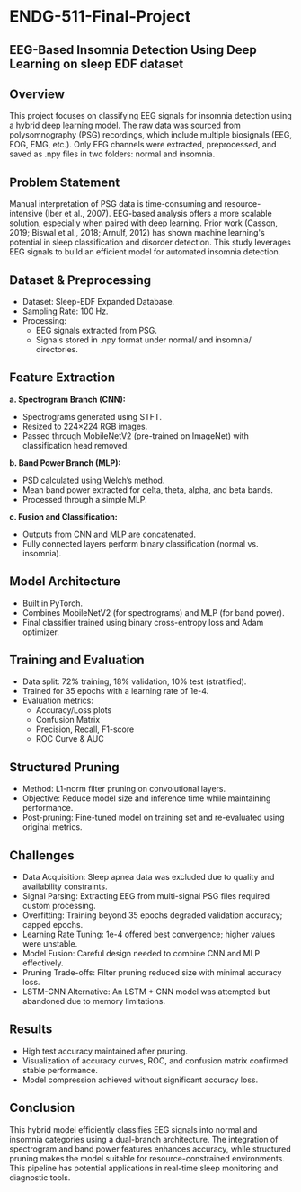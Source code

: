 # ENDG-511-Final-Project

## EEG-Based Insomnia Detection Using Deep Learning on sleep EDF dataset 

## Overview
This project focuses on classifying EEG signals for insomnia detection using a hybrid deep learning model. The raw data was sourced from polysomnography (PSG) recordings, which include multiple biosignals (EEG, EOG, EMG, etc.). Only EEG channels were extracted, preprocessed, and saved as .npy files in two folders: normal and insomnia.

## Problem Statement
Manual interpretation of PSG data is time-consuming and resource-intensive (Iber et al., 2007). EEG-based analysis offers a more scalable solution, especially when paired with deep learning. Prior work (Casson, 2019; Biswal et al., 2018; Arnulf, 2012) has shown machine learning's potential in sleep classification and disorder detection. This study leverages EEG signals to build an efficient model for automated insomnia detection.

## Dataset & Preprocessing
- Dataset: Sleep-EDF Expanded Database.
- Sampling Rate: 100 Hz.
- Processing:
    - EEG signals extracted from PSG.
    - Signals stored in .npy format under normal/ and insomnia/ directories.

## Feature Extraction
**a. Spectrogram Branch (CNN):**

- Spectrograms generated using STFT.
- Resized to 224×224 RGB images.
- Passed through MobileNetV2 (pre-trained on ImageNet) with classification head removed.

**b. Band Power Branch (MLP):**

- PSD calculated using Welch’s method.
- Mean band power extracted for delta, theta, alpha, and beta bands.
- Processed through a simple MLP.

**c. Fusion and Classification:**

- Outputs from CNN and MLP are concatenated.
- Fully connected layers perform binary classification (normal vs. insomnia).

## Model Architecture

- Built in PyTorch.
- Combines MobileNetV2 (for spectrograms) and MLP (for band power).
- Final classifier trained using binary cross-entropy loss and Adam optimizer.

## Training and Evaluation

- Data split: 72% training, 18% validation, 10% test (stratified).
- Trained for 35 epochs with a learning rate of 1e-4.
- Evaluation metrics:
    - Accuracy/Loss plots
    - Confusion Matrix
    - Precision, Recall, F1-score
    - ROC Curve & AUC

## Structured Pruning

- Method: L1-norm filter pruning on convolutional layers.
- Objective: Reduce model size and inference time while maintaining performance.
- Post-pruning: Fine-tuned model on training set and re-evaluated using original metrics.

## Challenges

- Data Acquisition: Sleep apnea data was excluded due to quality and availability constraints.
- Signal Parsing: Extracting EEG from multi-signal PSG files required custom processing.
- Overfitting: Training beyond 35 epochs degraded validation accuracy; capped epochs.
- Learning Rate Tuning: 1e-4 offered best convergence; higher values were unstable.
- Model Fusion: Careful design needed to combine CNN and MLP effectively.
- Pruning Trade-offs: Filter pruning reduced size with minimal accuracy loss.
- LSTM-CNN Alternative: An LSTM + CNN model was attempted but abandoned due to memory limitations.

## Results

- High test accuracy maintained after pruning.
- Visualization of accuracy curves, ROC, and confusion matrix confirmed stable performance.
- Model compression achieved without significant accuracy loss.

## Conclusion
This hybrid model efficiently classifies EEG signals into normal and insomnia categories using a dual-branch architecture. The integration of spectrogram and band power features enhances accuracy, while structured pruning makes the model suitable for resource-constrained environments. This pipeline has potential applications in real-time sleep monitoring and diagnostic tools.
